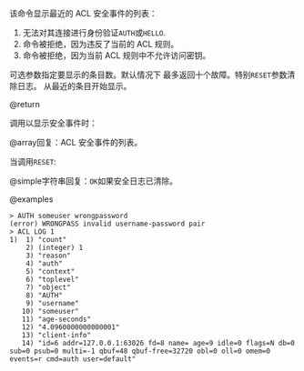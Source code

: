 该命令显示最近的 ACL 安全事件的列表：

1.  无法对其连接进行身份验证`AUTH`或`HELLO`.
2.  命令被拒绝，因为违反了当前的 ACL 规则。
3.  命令被拒绝，因为当前 ACL 规则中不允许访问密钥。

可选参数指定要显示的条目数。默认情况下
最多返回十个故障。特别`RESET`参数清除日志。
从最近的条目开始显示。

@return

调用以显示安全事件时：

@array回复：ACL 安全事件的列表。

当调用`RESET`:

@simple字符串回复：`OK`如果安全日志已清除。

@examples

    > AUTH someuser wrongpassword
    (error) WRONGPASS invalid username-password pair
    > ACL LOG 1
    1)  1) "count"
        2) (integer) 1
        3) "reason"
        4) "auth"
        5) "context"
        6) "toplevel"
        7) "object"
        8) "AUTH"
        9) "username"
       10) "someuser"
       11) "age-seconds"
       12) "4.0960000000000001"
       13) "client-info"
       14) "id=6 addr=127.0.0.1:63026 fd=8 name= age=9 idle=0 flags=N db=0 sub=0 psub=0 multi=-1 qbuf=48 qbuf-free=32720 obl=0 oll=0 omem=0 events=r cmd=auth user=default"
